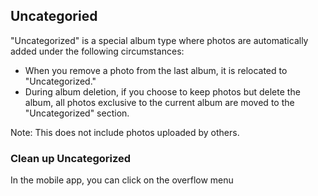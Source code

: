 ## Uncategoried

"Uncategorized" is a special album type where photos are automatically added under the following circumstances:

- When you remove a photo from the last album, it is relocated to "Uncategorized."
- During album deletion, if you choose to keep photos but delete the album, all photos exclusive to the current album are moved to the "Uncategorized" section.

Note: This does not include photos uploaded by others.



### Clean up Uncategorized

In the mobile app, you can click on the overflow menu